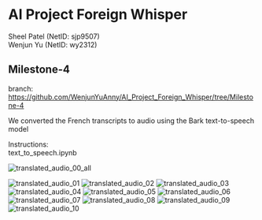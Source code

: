 # AI Project Foreign Whisper 
Sheel Patel (NetID: sjp9507)  
Wenjun Yu (NetID: wy2312)

## Milestone-4
branch:  
https://github.com/WenjunYuAnny/AI_Project_Foreign_Whisper/tree/Milestone-4

We converted the French transcripts to audio using the Bark text-to-speech model

Instructions:   
text_to_speech.ipynb

![translated_audio_00_all](https://github.com/WenjunYuAnny/AI_Project_Foreign_Whisper/assets/130470692/4cbc350b-d4b3-462b-a6d7-f31c0bb2d599)

![translated_audio_01](https://github.com/WenjunYuAnny/AI_Project_Foreign_Whisper/assets/130470692/06d8e8d0-f207-452b-aaa8-ba1342ab03eb)
![translated_audio_02](https://github.com/WenjunYuAnny/AI_Project_Foreign_Whisper/assets/130470692/52664360-eaa8-49e7-947f-c1518ecb31cf)
![translated_audio_03](https://github.com/WenjunYuAnny/AI_Project_Foreign_Whisper/assets/130470692/337685a9-3109-41d7-a159-2ffa2c081380)
![translated_audio_04](https://github.com/WenjunYuAnny/AI_Project_Foreign_Whisper/assets/130470692/168db869-adeb-453d-8853-432cdc8daa13)
![translated_audio_05](https://github.com/WenjunYuAnny/AI_Project_Foreign_Whisper/assets/130470692/91adf3fb-fc97-4917-bff4-f61e5c6e658b)
![translated_audio_06](https://github.com/WenjunYuAnny/AI_Project_Foreign_Whisper/assets/130470692/d47dfcf0-6c7e-4e2b-8aa9-91e2d3e27cf3)
![translated_audio_07](https://github.com/WenjunYuAnny/AI_Project_Foreign_Whisper/assets/130470692/190e62ae-26a7-4bb6-96b1-e328feffbcb9)
![translated_audio_08](https://github.com/WenjunYuAnny/AI_Project_Foreign_Whisper/assets/130470692/471a2f74-193c-46d3-99ca-6d86343151e9)
![translated_audio_09](https://github.com/WenjunYuAnny/AI_Project_Foreign_Whisper/assets/130470692/27a56b72-d2e6-44d0-a7e1-1f6abc131efd)
![translated_audio_10](https://github.com/WenjunYuAnny/AI_Project_Foreign_Whisper/assets/130470692/5cb7a7d3-c5ac-49dc-8cf3-3de6364181ee)



